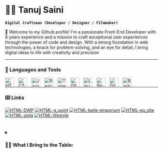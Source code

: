 # 🏄‍♂️ Tanuj Saini 

**`Digital Craftsman (Developer / Designer / Filmmaker)`**

👋 Welcome to my Github profile! I'm a passionate Front-End Developer with 8 years experience and  a mission to craft exceptional user experiences through the power of code and design. With a strong foundation in web technologies, a knack for problem-solving, and an eye for detail, I bring digital ideas to life with creativity and precision

---

### 🧰 Languages and Tools
<img align="left" alt="HTML" width="30px" style="padding-right:10px;" src="https://cdn.jsdelivr.net/gh/devicons/devicon/icons/html5/html5-plain.svg" />
<img align="left" alt="CSS" width="30px" style="padding-right:10px;" src="https://cdn.jsdelivr.net/gh/devicons/devicon/icons/css3/css3-plain.svg" />
<img align="left" alt="JavaScript" width="30px" style="padding-right:10px;" src="https://cdn.jsdelivr.net/gh/devicons/devicon/icons/javascript/javascript-plain.svg" />
<img align="left" alt="React" width="30px" style="padding-right:10px;" src="https://cdn.jsdelivr.net/gh/devicons/devicon/icons/react/react-original.svg" />
<img align="left" alt="TypeScript" width="30px" style="padding-right:10px;" src="https://cdn.jsdelivr.net/gh/devicons/devicon/icons/typescript/typescript-plain.svg" />
<img align="left" alt="Git" width="30px" style="padding-right:10px;" src="https://cdn.jsdelivr.net/gh/devicons/devicon/icons/git/git-original.svg" />
<img align="left" alt="Linux" width="30px" style="padding-right:10px;" src="https://cdn.jsdelivr.net/gh/devicons/devicon/icons/linux/linux-original.svg" />
<img align="left" alt="NodeJS" width="30px" style="padding-right:10px;" src="https://cdn.jsdelivr.net/gh/devicons/devicon/icons/nodejs/nodejs-original.svg" />
<!-- <img align="left" alt="Python" width="30px" style="padding-right:10px;" src="https://cdn.jsdelivr.net/gh/devicons/devicon/icons/python/python-plain.svg" /> -->
<img align="left" alt="GitHub" width="30px" style="padding-right:10px;" src="https://cdn.jsdelivr.net/gh/devicons/devicon/icons/github/github-original.svg" />
<img align="left" alt="Bash" width="30px" style="padding-right:10px;" src="https://cdn.jsdelivr.net/gh/devicons/devicon/icons/bash/bash-original.svg" />
<br />

---

### ⌨️ Links

<!-- BEGIN YOUTUBE-CARDS -->

[![HTML-DWP](https://tronzed.github.io/public-links/dw.jpg "HTML-DWP")](https://tronzed.github.io/HTML-DWP/)
[![HTML-g_point](https://tronzed.github.io/public-links/g_point.jpg "HTML-g_point")](https://tronzed.github.io/g_point/)
[![HTML-belle-emporium](https://tronzed.github.io/public-links/belle-emporium.jpg "HTML-belle-emporium")](https://tronzed.github.io/belle-emporium/)
[![HTML-go_site](https://tronzed.github.io/public-links/go_site.jpg "HTML-go_site")](https://tronzed.github.io/go_site/)
[![HTML-zoila](https://tronzed.github.io/public-links/zoila.jpg "HTML-zoila")](https://tronzed.github.io/zoila/)
[![HTML-lifestyle](https://tronzed.github.io/public-links/lifestyle.jpg "HTML-lifestyle")](https://tronzed.github.io/HTML-DWP/)

<!-- END YOUTUBE-CARDS -->

<!-- [<img src="https://custom-icon-badges.demolab.com/badge/-Subscribe%20For%20More-red?style=for-the-badge&logo=video&logoColor=white"/>](https://www.youtube.com/c/fknight?sub_confirmation=1) -->

#

<details>
 <summary><h3>👨‍💻 What I Bring to the Table:</h3></summary>
   🚀 Expertise: I specialize in HTML5, CSS3, JavaScript, and various front-end frameworks (React, Vue.js, Angular) to build responsive, interactive, and high-performance websites and applications.

   🌟 Design Sensibility: I believe that user interfaces should be both aesthetically pleasing and intuitive. Collaboration with designers to bridge the gap between concept and implementation is my forte.

   ♿ Accessibility Advocate: Ensuring that digital experiences are inclusive to everyone is crucial. I'm committed to creating accessible web solutions that cater to diverse user needs.

   ⚡ Performance Optimization: I understand the importance of speed and SEO-friendly code. My work is driven by a commitment to delivering fast, efficient, and search engine-friendly websites.

   📈 Continuous Learning: The tech world evolves rapidly, and I'm always up for the challenge. I keep my skills up-to-date with the latest industry trends and best practices.

   🤝 Collaborative Spirit: Effective teamwork is at the core of successful projects. I thrive in collaborative environments, working seamlessly with cross-functional teams to deliver exceptional results.

   🔧 Problem Solver: I enjoy tackling complex challenges and finding elegant solutions. Every problem is an opportunity for innovation.

   Let's Connect!